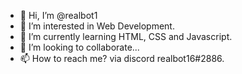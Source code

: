- 👋 Hi, I’m @realbot1
- 👀 I’m interested in Web Development.
- 🌱 I’m currently learning HTML, CSS and Javascript.
- 💞️ I’m looking to collaborate...
- 📫 How to reach me? via discord realbot16#2886.

<!---
realbot1/realbot1 is a ✨ special ✨ repository because its `README.md` (this file) appears on your GitHub profile.
You can click the Preview link to take a look at your changes.
--->
